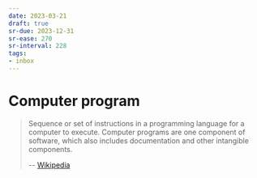 ```yaml
---
date: 2023-03-21
draft: true
sr-due: 2023-12-31
sr-ease: 270
sr-interval: 228
tags:
- inbox
---
```


# Computer program

> Sequence or set of instructions in a programming language for a computer to
> execute. Computer programs are one component of software, which also includes
> documentation and other intangible components.
>
> -- [Wikipedia](https://en.wikipedia.org/wiki/Computer_program)